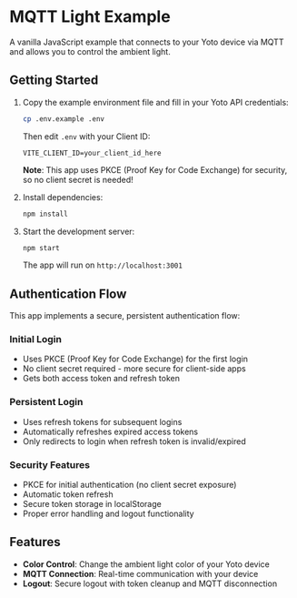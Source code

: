 # MQTT Light Example

A vanilla JavaScript example that connects to your Yoto device via MQTT and allows you to control the ambient light.

## Getting Started

1. Copy the example environment file and fill in your Yoto API credentials:

   ```bash
   cp .env.example .env
   ```

   Then edit `.env` with your Client ID:

   ```
   VITE_CLIENT_ID=your_client_id_here
   ```

   **Note**: This app uses PKCE (Proof Key for Code Exchange) for security, so no client secret is needed!

2. Install dependencies:

   ```bash
   npm install
   ```

3. Start the development server:
   ```bash
   npm start
   ```

   The app will run on `http://localhost:3001`

## Authentication Flow

This app implements a secure, persistent authentication flow:

### Initial Login
- Uses PKCE (Proof Key for Code Exchange) for the first login
- No client secret required - more secure for client-side apps
- Gets both access token and refresh token

### Persistent Login
- Uses refresh tokens for subsequent logins
- Automatically refreshes expired access tokens
- Only redirects to login when refresh token is invalid/expired

### Security Features
- PKCE for initial authentication (no client secret exposure)
- Automatic token refresh
- Secure token storage in localStorage
- Proper error handling and logout functionality

## Features

- **Color Control**: Change the ambient light color of your Yoto device
- **MQTT Connection**: Real-time communication with your device
- **Logout**: Secure logout with token cleanup and MQTT disconnection
